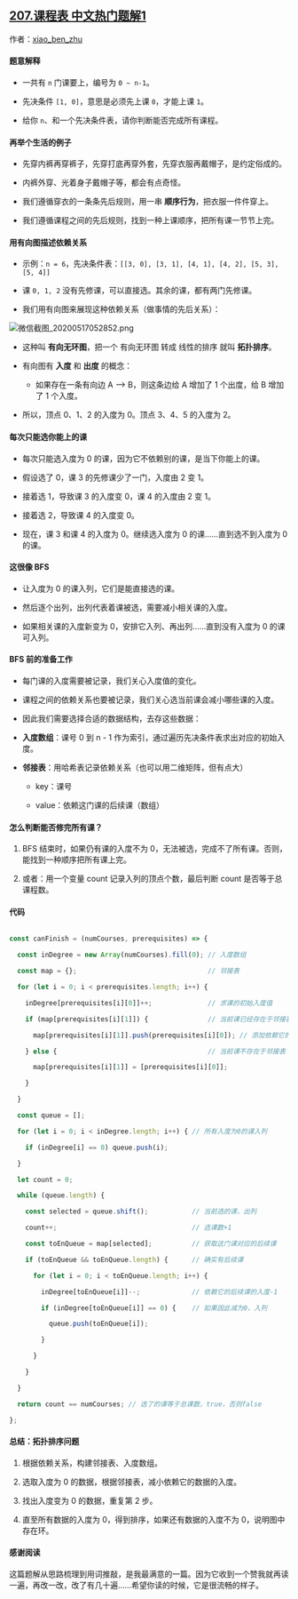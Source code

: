 ## [207.课程表 中文热门题解1](https://leetcode.cn/problems/course-schedule/solutions/100000/bao-mu-shi-ti-jie-shou-ba-shou-da-tong-tuo-bu-pai-)

作者：[xiao_ben_zhu](https://leetcode.cn/u/xiao_ben_zhu)
#### 题意解释
- 一共有 `n` 门课要上，编号为 `0 ~ n-1`。
- 先决条件 `[1, 0]`，意思是必须先上课 `0`，才能上课 `1`。
- 给你 `n`、和一个先决条件表，请你判断能否完成所有课程。
#### 再举个生活的例子
- 先穿内裤再穿裤子，先穿打底再穿外套，先穿衣服再戴帽子，是约定俗成的。
- 内裤外穿、光着身子戴帽子等，都会有点奇怪。
- 我们遵循穿衣的一条条先后规则，用一串 **顺序行为**，把衣服一件件穿上。
- 我们遵循课程之间的先后规则，找到一种上课顺序，把所有课一节节上完。
#### 用有向图描述依赖关系
- 示例：`n = 6`，先决条件表：`[[3, 0], [3, 1], [4, 1], [4, 2], [5, 3], [5, 4]]`
- 课 `0, 1, 2` 没有先修课，可以直接选。其余的课，都有两门先修课。
- 我们用有向图来展现这种依赖关系（做事情的先后关系）：
![微信截图_20200517052852.png](https://pic.leetcode-cn.com/de601db5bd50985014c7a6b89bca8aa231614b4ba423620dd2e31993c75a9137-%E5%BE%AE%E4%BF%A1%E6%88%AA%E5%9B%BE_20200517052852.png)
- 这种叫 **有向无环图**，把一个 有向无环图 转成 线性的排序 就叫 **拓扑排序**。
- 有向图有 **入度** 和 **出度** 的概念：
  - 如果存在一条有向边 A --> B，则这条边给 A 增加了 1 个出度，给 B 增加了 1 个入度。
- 所以，顶点 0、1、2 的入度为 0。顶点 3、4、5 的入度为 2。
#### 每次只能选你能上的课
- 每次只能选入度为 0 的课，因为它不依赖别的课，是当下你能上的课。
- 假设选了 0，课 3 的先修课少了一门，入度由 2 变 1。
- 接着选 1，导致课 3 的入度变 0，课 4 的入度由 2 变 1。
- 接着选 2，导致课 4 的入度变 0。
- 现在，课 3 和课 4 的入度为 0。继续选入度为 0 的课……直到选不到入度为 0 的课。
#### 这很像 BFS
  - 让入度为 0 的课入列，它们是能直接选的课。
  - 然后逐个出列，出列代表着课被选，需要减小相关课的入度。
  - 如果相关课的入度新变为 0，安排它入列、再出列……直到没有入度为 0 的课可入列。
#### BFS 前的准备工作
- 每门课的入度需要被记录，我们关心入度值的变化。
- 课程之间的依赖关系也要被记录，我们关心选当前课会减小哪些课的入度。
- 因此我们需要选择合适的数据结构，去存这些数据：
- **入度数组**：课号 0 到 n - 1 作为索引，通过遍历先决条件表求出对应的初始入度。
- **邻接表**：用哈希表记录依赖关系（也可以用二维矩阵，但有点大）
  - key：课号
  - value：依赖这门课的后续课（数组）

#### 怎么判断能否修完所有课？
1. BFS 结束时，如果仍有课的入度不为 0，无法被选，完成不了所有课。否则，能找到一种顺序把所有课上完。
2. 或者：用一个变量 count 记录入列的顶点个数，最后判断 count 是否等于总课程数。
#### 代码
```js []
const canFinish = (numCourses, prerequisites) => {
  const inDegree = new Array(numCourses).fill(0); // 入度数组
  const map = {};                                 // 邻接表
  for (let i = 0; i < prerequisites.length; i++) {
    inDegree[prerequisites[i][0]]++;              // 求课的初始入度值
    if (map[prerequisites[i][1]]) {               // 当前课已经存在于邻接表
      map[prerequisites[i][1]].push(prerequisites[i][0]); // 添加依赖它的后续课
    } else {                                      // 当前课不存在于邻接表
      map[prerequisites[i][1]] = [prerequisites[i][0]];
    }
  }
  const queue = [];
  for (let i = 0; i < inDegree.length; i++) { // 所有入度为0的课入列
    if (inDegree[i] == 0) queue.push(i);
  }
  let count = 0;
  while (queue.length) {
    const selected = queue.shift();           // 当前选的课，出列
    count++;                                  // 选课数+1
    const toEnQueue = map[selected];          // 获取这门课对应的后续课
    if (toEnQueue && toEnQueue.length) {      // 确实有后续课
      for (let i = 0; i < toEnQueue.length; i++) {
        inDegree[toEnQueue[i]]--;             // 依赖它的后续课的入度-1
        if (inDegree[toEnQueue[i]] == 0) {    // 如果因此减为0，入列
          queue.push(toEnQueue[i]);
        }
      }
    }
  }
  return count == numCourses; // 选了的课等于总课数，true，否则false
};
```
#### 总结：拓扑排序问题
  1. 根据依赖关系，构建邻接表、入度数组。
  2. 选取入度为 0 的数据，根据邻接表，减小依赖它的数据的入度。
  3. 找出入度变为 0 的数据，重复第 2 步。
  4. 直至所有数据的入度为 0，得到排序，如果还有数据的入度不为 0，说明图中存在环。
#### 感谢阅读
这篇题解从思路梳理到用词推敲，是我最满意的一篇。因为它收到一个赞我就再读一遍，再改一改，改了有几十遍……希望你读的时候，它是很流畅的样子。




